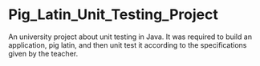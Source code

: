 # Pig_Latin_Unit_Testing_Project

An university project about unit testing in Java.
It was required to build an application, pig latin, and then unit test it according to the specifications given by the teacher.
